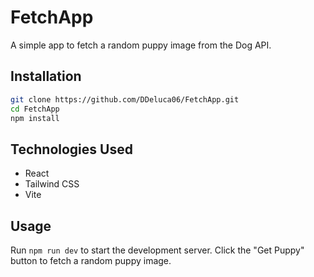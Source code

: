 # FetchApp

A simple app to fetch a random puppy image from the Dog API.

## Installation
```bash
git clone https://github.com/DDeluca06/FetchApp.git
cd FetchApp
npm install
```

## Technologies Used
- React
- Tailwind CSS
- Vite

## Usage
Run `npm run dev` to start the development server.
Click the "Get Puppy" button to fetch a random puppy image.
